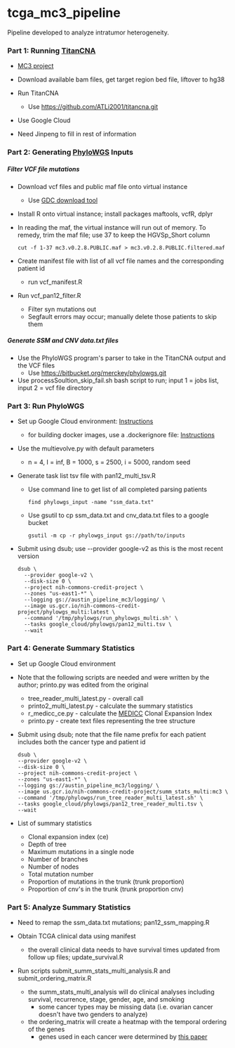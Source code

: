 # tcga_mc3_pipeline
Pipeline developed to analyze intratumor heterogeneity.


### Part 1: Running [TitanCNA](https://github.com/gavinha/TitanCNA.git)

- [MC3 project](https://gdc.cancer.gov/about-data/publications/mc3-2017)

- Download available bam files, get target region bed file, liftover to hg38

- Run TitanCNA
  - Use https://github.com/ATLi2001/titancna.git

- Use Google Cloud 
- Need Jinpeng to fill in rest of information


### Part 2: Generating [PhyloWGS](https://github.com/morrislab/phylowgs.git) Inputs

##### Filter VCF file mutations

- Download vcf files and public maf file onto virtual instance
  - Use [GDC download tool](https://gdc.cancer.gov/access-data/gdc-data-transfer-tool)
- Install R onto virtual instance; install packages maftools, vcfR, dplyr
- In reading the maf, the virtual instance will run out of memory. To remedy, trim the maf file; use 37 to keep the HGVSp_Short column
  ```
  cut -f 1-37 mc3.v0.2.8.PUBLIC.maf > mc3.v0.2.8.PUBLIC.filtered.maf
  ```

- Create manifest file with list of all vcf file names and the corresponding patient id
  - run vcf_manifest.R
- Run vcf_pan12_filter.R
  - Filter syn mutations out
  - Segfault errors may occur; manually delete those patients to skip them

##### Generate SSM and CNV data.txt files

- Use the PhyloWGS program's parser to take in the TitanCNA output and the VCF files
  - Use https://bitbucket.org/merckey/phylowgs.git
- Use processSoultion_skip_fail.sh bash script to run; input 1 = jobs list, input 2 = vcf file directory


### Part 3: Run PhyloWGS

- Set up Google Cloud environment: [Instructions](https://bitbucket.org/merckey/google_cloud/src/6500515126779350a301f327fcc0e5f92a455d57/austin_project.md?fileviewer=file-view-default)
  - for building docker images, use a .dockerignore file: [Instructions](https://docs.docker.com/engine/reference/builder/#dockerignore-file)

- Use the multievolve.py with default parameters
  - n = 4, I = inf, B = 1000, s = 2500, i = 5000, random seed

- Generate task list tsv file with pan12_multi_tsv.R 
  - Use command line to get list of all completed parsing patients
    ```
    find phylowgs_input -name "ssm_data.txt"
    ```
  - Use gsutil to cp ssm_data.txt and cnv_data.txt files to a google bucket
    ```
    gsutil -m cp -r phylowgs_input gs://path/to/inputs
    ```

- Submit using dsub; use --provider google-v2 as this is the most recent version
  ```
  dsub \
    --provider google-v2 \
    --disk-size 0 \
    --project nih-commons-credit-project \
    --zones "us-east1-*" \
    --logging gs://austin_pipeline_mc3/logging/ \
    --image us.gcr.io/nih-commons-credit-project/phylowgs_multi:latest \
    --command '/tmp/phylowgs/run_phylowgs_multi.sh' \
    --tasks google_cloud/phylowgs/pan12_multi.tsv \
    --wait
    ```
### Part 4: Generate Summary Statistics

- Set up Google Cloud environment

- Note that the following scripts are needed and were written by the author; printo.py was edited from the original
  - tree_reader_multi_latest.py - overall call
  - printo2_multi_latest.py - calculate the summary statistics
  - r_medicc_ce.py - calculate the [MEDICC](https://bitbucket.org/rfs/medicc) Clonal Expansion Index
  - printo.py - create text files representing the tree structure
  
- Submit using dsub; note that the file name prefix for each patient includes both the cancer type and patient id
  ```
  dsub \
  --provider google-v2 \
  --disk-size 0 \
  --project nih-commons-credit-project \
  --zones "us-east1-*" \
  --logging gs://austin_pipeline_mc3/logging/ \
  --image us.gcr.io/nih-commons-credit-project/summ_stats_multi:mc3 \
  --command '/tmp/phylowgs/run_tree_reader_multi_latest.sh' \
  --tasks google_cloud/phylowgs/pan12_tree_reader_multi.tsv \
  --wait
  ```
- List of summary statistics
  - Clonal expansion index (ce)
  - Depth of tree
  - Maximum mutations in a single node
  - Number of branches
  - Number of nodes
  - Total mutation number
  - Proportion of mutations in the trunk (trunk proportion)
  - Proportion of cnv's in the trunk (trunk proportion cnv)

### Part 5: Analyze Summary Statistics

- Need to remap the ssm_data.txt mutations; pan12_ssm_mapping.R

- Obtain TCGA clinical data using manifest
  - the overall clinical data needs to have survival times updated from follow up files; update_survival.R

- Run scripts submit_summ_stats_multi_analysis.R and submit_ordering_matrix.R
  - the summ_stats_multi_analysis will do clinical analyses including survival, recurrence, stage, gender, age, and smoking
    - some cancer types may be missing data (i.e. ovarian cancer doesn't have two genders to analyze)
  - the ordering_matrix will create a heatmap with the temporal ordering of the genes
    - genes used in each cancer were determined by [this paper](https://doi.org/10.1016/j.cell.2018.02.060)
